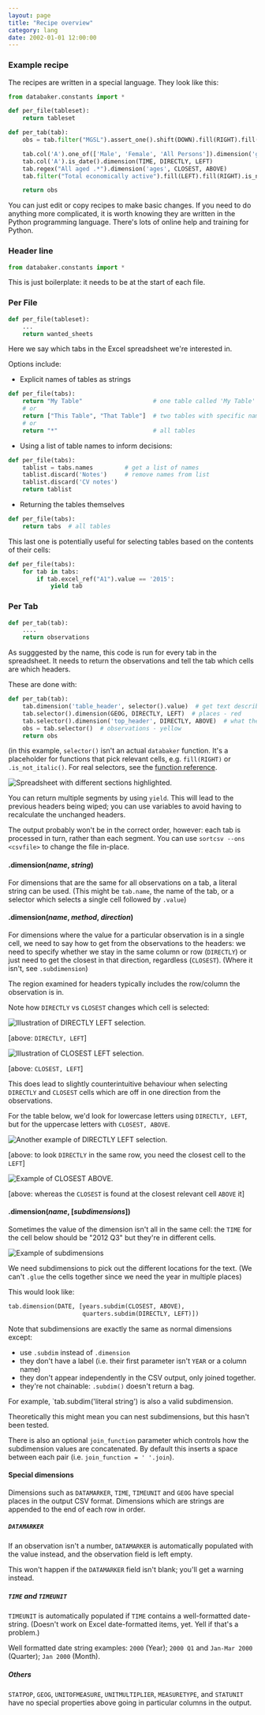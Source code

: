 ```yaml
---
layout: page
title: "Recipe overview"
category: lang
date: 2002-01-01 12:00:00
---
```


### Example recipe

The recipes are written in a special language. They look like this:

```python
from databaker.constants import *

def per_file(tableset):
    return tableset

def per_tab(tab):
    obs = tab.filter("MGSL").assert_one().shift(DOWN).fill(RIGHT).fill(DOWN).is_number().is_not_italic()

    tab.col('A').one_of(['Male', 'Female', 'All Persons']).dimension('gender', CLOSEST, ABOVE)
    tab.col('A').is_date().dimension(TIME, DIRECTLY, LEFT)
    tab.regex("All aged .*").dimension('ages', CLOSEST, ABOVE)
    tab.filter("Total economically active").fill(LEFT).fill(RIGHT).is_not_blank().dimension('indicator_', DIRECTLY, ABOVE)

    return obs
```

You can just edit or copy recipes to make basic changes. If you need to do anything
more complicated, it is worth knowing they are written in the Python programming
language. There's lots of online help and training for Python.

### Header line
```python
from databaker.constants import *
```

This is just boilerplate: it needs to be at the start of each file.

### Per File
```python
def per_file(tableset):
    ...
    return wanted_sheets
```

Here we say which tabs in the Excel spreadsheet we're interested in.

Options include:

* Explicit names of tables as strings
 
```python
def per_file(tabs):
    return "My Table"                    # one table called 'My Table'
    # or
    return ["This Table", "That Table"]  # two tables with specific names
    # or
    return "*"                           # all tables
```

* Using a list of table names to inform decisions:

```python
def per_file(tabs):
    tablist = tabs.names         # get a list of names
    tablist.discard('Notes')     # remove names from list
    tablist.discard('CV notes')
    return tablist
```

* Returning the tables themselves

```python
def per_file(tabs):
    return tabs  # all tables
```

This last one is potentially useful for selecting tables based on the contents of their cells:

```python
def per_file(tabs):
    for tab in tabs:
        if tab.excel_ref("A1").value == '2015':
            yield tab
```

### Per Tab
```python
def per_tab(tab):
    ....
    return observations
```

As sugggested by the name, this code is run for every tab in the spreadsheet. It needs to return the observations and tell the tab which cells are which headers.

These are done with:

```python
def per_tab(tab):
    tab.dimension('table_header', selector().value)  # get text describing sheet - dark blue
    tab.selector().dimension(GEOG, DIRECTLY, LEFT)  # places - red
    tab.selector().dimension('top_header', DIRECTLY, ABOVE)  # what the number is - green 
    obs = tab.selector()  # observations - yellow
    return obs
```

(in this example, `selector()` isn't an actual `databaker` function. It's
a placeholder for functions that pick relevant cells, e.g. `fill(RIGHT)`
or `.is_not_italic()`. For real selectors, see the
[function reference](function_reference.html).

![Spreadsheet with different sections highlighted.](../images/highlight.png)

You can return multiple segments by using `yield`. This will lead to the previous headers being wiped; you can use variables to avoid having to recalculate the unchanged headers.

The output probably won't be in the correct order, however: each tab is processed in turn, rather than each segment. You can use `sortcsv --ons <csvfile>` to change the file in-place.

#### .dimension(_name_, _string_)

For dimensions that are the same for all observations on a tab, a literal string can be used. (This might be `tab.name`, the name of the tab, or a selector which selects a single cell followed by `.value`)

#### .dimension(_name_, _method_, _direction_)

For dimensions where the value for a particular observation is in a single cell, we need to say how to get from the observations to the headers: we need to specify whether we stay in the same column or row (`DIRECTLY`) or just need to get the closest in that direction, regardless (`CLOSEST`). (Where it isn't, see `.subdimension`)

The region examined for headers typically includes the row/column the observation is in.

Note how `DIRECTLY` vs `CLOSEST` changes which cell is selected:

![Illustration of DIRECTLY LEFT selection.](../images/strict_left.png)

[above: `DIRECTLY, LEFT`]

![Illustration of CLOSEST LEFT selection.](../images/loose_left.png)

[above: `CLOSEST, LEFT`]

This does lead to slightly counterintuitive behaviour when selecting `DIRECTLY` and `CLOSEST` cells which are off in one direction from the observations.

For the table below, we'd look for lowercase letters using `DIRECTLY, LEFT`, but for the uppercase letters with  `CLOSEST, ABOVE`. 

![Another example of DIRECTLY LEFT selection.](../images/full_strict.png)

[above: to look `DIRECTLY` in the same row, you need the closest cell to the `LEFT`]

![Example of CLOSEST ABOVE.](../images/full_loose.png)

[above: whereas the `CLOSEST` is found at the closest relevant cell `ABOVE` it]

#### .dimension(_name_, [_subdimensions_])

Sometimes the value of the dimension isn't all in the same cell: the `TIME` for the cell below should be "2012 Q3" but they're in different cells. 

![Example of subdimensions](../images/subdimension.png)

We need subdimensions to pick out the different locations for the text. (We can't `.glue` the cells together since we need the year in multiple places)

This would look like:

```python
tab.dimension(DATE, [years.subdim(CLOSEST, ABOVE),
                     quarters.subdim(DIRECTLY, LEFT)])
```

Note that subdimensions are exactly the same as normal dimensions except:

* use `.subdim` instead of `.dimension`
* they don't have a label (i.e. their first parameter isn't `YEAR` or a column name)
* they don't appear independently in the CSV output, only joined together.
* they're not chainable: `.subdim()` doesn't return a bag.

For example, `tab.subdim('literal string') is also a valid subdimension.

Theoretically this might mean you can nest subdimensions, but this hasn't been tested.

There is also an optional `join_function` parameter which controls how the subdimension values are concatenated. By default this inserts a space between each pair (i.e. `join_function = ' '.join`).

#### Special dimensions

Dimensions such as `DATAMARKER`, `TIME`, `TIMEUNIT` and `GEOG` have special places in the output CSV format.
Dimensions which are strings are appended to the end of each row in order.

##### `DATAMARKER`

If an observation isn't a number, `DATAMARKER` is automatically populated with the value instead, and the observation field is left empty.

This won't happen if the `DATAMARKER` field isn't blank; you'll get a warning instead.

##### `TIME` and `TIMEUNIT`

`TIMEUNIT` is automatically populated if `TIME` contains a well-formatted date-string. (Doesn't work on Excel date-formatted items, yet. Yell if that's a problem.)

Well formatted date string examples: `2000` (Year); `2000 Q1` and `Jan-Mar 2000` (Quarter); `Jan 2000` (Month).

##### Others

`STATPOP`, `GEOG`, `UNITOFMEASURE`, `UNITMULTIPLIER`, `MEASURETYPE`, and `STATUNIT` have no special properties above going in particular columns in the output.
